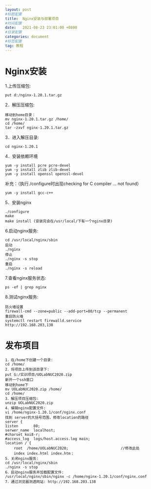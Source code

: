 ```yaml
---
layout: post
#标题配置
title:  Nginx安装与部署项目
#时间配置
date:   2021-08-23 23:01:00 +0800
#目录配置
categories: document
#标签配置
tag: 教程
---
```






# Nginx安装

1.上传压缩包:
```shell
put d:/nginx-1.20.1.tar.gz
```
2．解压压缩包:
```shell
移动到home目录：
mv nginx-1.20.1.tar.gz /home/
cd /home/
tar -zxvf nginx-1.20.1.tar.gz
```
3．进入解压目录: 

```shell
cd nginx-1.20.1
```
4．安装依赖环境
```shell
yum -y install pcre pcre-devel
yum -y install zlib zlib-devel
yum -y install openssl openssl-devel
```
补充：（执行./configure时出现checking for C compiler ... not found）
```shell
yum -y install gcc-c++
```

5．安装nginx
```shell
./configure
make
make install (安装完会在/usr/local/下有一个nginx目录)
```
6.启动nginx服务:
```shell
cd /usr/local/nginx/sbin
启动
./nginx
停止
./nginx -s stop
重启
./nginx -s reload
```
7.查看nginx服务状态: 
```shell
ps -ef | grep nginx
```
8.测试nginx服务:
```shell
防火墙设置
firewall-cmd --zone=public --add-port=80/tcp --permanent
重启防火墙
systemctl restart firewalld.service
http://192.168.203,138
```
# 发布项目
```shell
1．在/home下创建一个目录:
cd /home/
2．将项目上传到该目录下:
put G:/实训项目/UOLabNUC2020.zip
新开一个ssh窗口
移动到home下
mv UOLabNUC2020.zip /home/
cd /home/
3．解压项目压缩包:
unzip UOLabNUC2020.zip
4．编辑nginx配置文件:
vi /home/nginx-1.20.1/conf/nginx.conf
找到 server的大括号范围，修改location的路径
server {
1isten       80;
serwer_name  localhost;
#charset koi8-r;
#access_log  logs/host.access.log main;
location / { 
	root  /home/UOLabNUC2020;                        //修改此处
	index index.html index.htm；
5．关闭nginx服务:
cd /usr/local/nginx/sbin
./nginx -s stop
6．启动nginx服务并加载配置文件:
/usr/local/nginx/sbin/nginx -c /home/nginx-1.20.1/conf/nginx.conf
7．通过浏览器测透网站: http://192.168.203.138

```